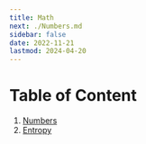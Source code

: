 ```yaml
---
title: Math
next: ./Numbers.md
sidebar: false
date: 2022-11-21
lastmod: 2024-04-20
---
```


# Table of Content

1. [Numbers](./Numbers.md)
2. [Entropy](./Information_Theory/Entropy.md)
